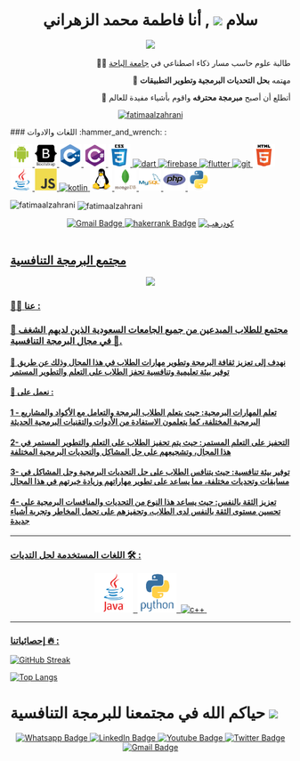 <!-- سلام , أنا فاطمة الزهراني 
طالبة علوم حاسب مسار ذكاء اصطناعي في جامعة الباحة
مهتمه بحل التحديات البرمجية وتطوير التطبيقات
أتطلع أن أصبح مبرمجة محترفه واقوم بأشياء مفيدة للعالم
 -->
<h1 align="center">سلام
  <img src="https://media.giphy.com/media/hvRJCLFzcasrR4ia7z/giphy.gif" width="30px"/>
 , أنا فاطمة محمد الزهراني</h1>
<div id="header" align="center">
  <img src="https://media4.giphy.com/media/hpXdHPfFI5wTABdDx9/giphy.gif?cid=ecf05e47svoqlujyys5zh9k9br5w55fhiw8cespm4jo070ga&rid=giphy.gif&ct=g" width="500"/>
</div>
<div align="right">

👨‍💻 طالبة علوم حاسب مسار ذكاء اصطناعي في [جامعة الباحة](https://bu.edu.sa/ar/home)

🤩 مهتمه **بحل التحديات البرمجية وتطوير التطبيقات**

🔭 أتطلع أن أصبح **مبرمجة محترفه** واقوم بأشياء مفيدة للعالم 
</div>
<p align="center"> <a href="https://github.com/ryo-ma/github-profile-trophy"><img src="https://github-profile-trophy.vercel.app/?username=fatimaalzahrani" alt="fatimaalzahrani" /></a> </p>
<p align="right">
</p>
### اللغات والادوات  :hammer_and_wrench: :
<p align="left"> <a href="https://developer.android.com" target="_blank" rel="noreferrer"> <img src="https://raw.githubusercontent.com/devicons/devicon/master/icons/android/android-original-wordmark.svg" alt="android" width="40" height="40"/> </a> <a href="https://getbootstrap.com" target="_blank" rel="noreferrer"> <img src="https://raw.githubusercontent.com/devicons/devicon/master/icons/bootstrap/bootstrap-plain-wordmark.svg" alt="bootstrap" width="40" height="40"/> </a> <a href="https://www.w3schools.com/cpp/" target="_blank" rel="noreferrer"> <img src="https://raw.githubusercontent.com/devicons/devicon/master/icons/cplusplus/cplusplus-original.svg" alt="cplusplus" width="40" height="40"/> </a> <a href="https://www.w3schools.com/cs/" target="_blank" rel="noreferrer"> <img src="https://raw.githubusercontent.com/devicons/devicon/master/icons/csharp/csharp-original.svg" alt="csharp" width="40" height="40"/> </a> <a href="https://www.w3schools.com/css/" target="_blank" rel="noreferrer"> <img src="https://raw.githubusercontent.com/devicons/devicon/master/icons/css3/css3-original-wordmark.svg" alt="css3" width="40" height="40"/> </a> <a href="https://dart.dev" target="_blank" rel="noreferrer"> <img src="https://www.vectorlogo.zone/logos/dartlang/dartlang-icon.svg" alt="dart" width="40" height="40"/> </a> <a href="https://firebase.google.com/" target="_blank" rel="noreferrer"> <img src="https://www.vectorlogo.zone/logos/firebase/firebase-icon.svg" alt="firebase" width="40" height="40"/> </a> <a href="https://flutter.dev" target="_blank" rel="noreferrer"> <img src="https://www.vectorlogo.zone/logos/flutterio/flutterio-icon.svg" alt="flutter" width="40" height="40"/> </a> <a href="https://git-scm.com/" target="_blank" rel="noreferrer"> <img src="https://www.vectorlogo.zone/logos/git-scm/git-scm-icon.svg" alt="git" width="40" height="40"/> </a> <a href="https://www.w3.org/html/" target="_blank" rel="noreferrer"> <img src="https://raw.githubusercontent.com/devicons/devicon/master/icons/html5/html5-original-wordmark.svg" alt="html5" width="40" height="40"/> </a> <a href="https://www.java.com" target="_blank" rel="noreferrer"> <img src="https://raw.githubusercontent.com/devicons/devicon/master/icons/java/java-original.svg" alt="java" width="40" height="40"/> </a> <a href="https://developer.mozilla.org/en-US/docs/Web/JavaScript" target="_blank" rel="noreferrer"> <img src="https://raw.githubusercontent.com/devicons/devicon/master/icons/javascript/javascript-original.svg" alt="javascript" width="40" height="40"/> </a> <a href="https://kotlinlang.org" target="_blank" rel="noreferrer"> <img src="https://www.vectorlogo.zone/logos/kotlinlang/kotlinlang-icon.svg" alt="kotlin" width="40" height="40"/> </a> <a href="https://www.linux.org/" target="_blank" rel="noreferrer"> <img src="https://raw.githubusercontent.com/devicons/devicon/master/icons/linux/linux-original.svg" alt="linux" width="40" height="40"/> </a> <a href="https://www.mongodb.com/" target="_blank" rel="noreferrer"> <img src="https://raw.githubusercontent.com/devicons/devicon/master/icons/mongodb/mongodb-original-wordmark.svg" alt="mongodb" width="40" height="40"/> </a> <a href="https://www.mysql.com/" target="_blank" rel="noreferrer"> <img src="https://raw.githubusercontent.com/devicons/devicon/master/icons/mysql/mysql-original-wordmark.svg" alt="mysql" width="40" height="40"/> </a> <a href="https://www.php.net" target="_blank" rel="noreferrer"> 
 <img src="https://raw.githubusercontent.com/devicons/devicon/master/icons/php/php-original.svg" alt="php" width="40" height="40"/> </a> <a href="https://www.python.org" target="_blank" rel="noreferrer"> 
 <img src="https://raw.githubusercontent.com/devicons/devicon/master/icons/python/python-original.svg" alt="python" width="40" height="40"/> </a> </p>

<p><img align="left" src="https://github-readme-stats.vercel.app/api/top-langs?username=fatimaalzahrani&show_icons=true&locale=en&layout=compact" alt="fatimaalzahrani" /></p>

<p>&nbsp;<img align="center" src="https://github-readme-stats.vercel.app/api?username=fatimaalzahrani&show_icons=true&locale=en" alt="fatimaalzahrani" /></p>

<div id="badges" align="center">
<!--   <a href="your-linkedin-URL">
    <img src="https://img.shields.io/badge/LinkedIn-blue?style=for-the-badge&logo=linkedin&logoColor=white" alt="LinkedIn Badge"/>
  </a>
  <a href="your-youtube-URL">
    <img src="https://img.shields.io/badge/YouTube-red?style=for-the-badge&logo=youtube&logoColor=white" alt="Youtube Badge"/>
  </a>
  <a href="your-twitter-URL">
    <img src="https://img.shields.io/badge/Twitter-blue?style=for-the-badge&logo=twitter&logoColor=white" alt="Twitter Badge"/>
  </a> -->
  <a href="mailto:12fatimah.15@gmail.com">
    <img src="https://th.bing.com/th?id=OIP.N3cFVgAShuhUnvU-yBB12AHaEK&w=333&h=187&c=8&rs=1&qlt=90&o=6&dpr=1.1&pid=3.1&rm=2" alt="Gmail Badge"  height="50"/>
  </a>
   <a href="https://www.hackerrank.com/12fatimah_15"><img src="https://www.christian-mcarthur.com/sites/default/files/styles/large/public/field/image/hackerrank-logo.jpg?itok=emkNnuMJ" alt="hakerrank Badge" width="60" height="50"/></a>
   <a href="https://profile.satr.codes/Fatima_ALzahrani/public/overview"><img src="https://user-images.githubusercontent.com/128253849/226166184-533c35ea-e887-4bc5-86de-f9852560b757.svg" alt="كودرهب" width="60" height="60"/</a>

</div>
<div id="badges" align="center">
  <img src="https://komarev.com/ghpvc/?username=fatimaalzahrani&style=flat-square&color=661650" alt=""/>
</div> 

## مجتمع البرمجة التنافسية 


<div id="header" align="center">
<!--   <img src="https://media4.giphy.com/media/hpXdHPfFI5wTABdDx9/giphy.gif?cid=ecf05e47svoqlujyys5zh9k9br5w55fhiw8cespm4jo070ga&rid=giphy.gif&ct=g" width="300"/> -->
  <img src="https://user-images.githubusercontent.com/128253849/226133594-a8e48796-d947-4669-9674-ccb21c7f5505.jpg" width="600"/>
</div>

### :woman_technologist: عنا :

### مجتمع للطلاب المبدعين من جميع الجامعات السعودية الذين لديهم الشغف 🤩 في مجال البرمجة التنافسية 🤖.
<!-- <img src="https://media.giphy.com/media/WUlplcMpOCEmTGBtBW/giphy.gif" width="30">
 -->

#### :seedling: نهدف إلى تعزيز ثقافة البرمجة وتطوير مهارات الطلاب في هذا المجال وذلك عن طريق توفير بيئة تعليمية وتنافسية تحفز الطلاب على التعلم والتطوير المستمر

 #### :telescope:   نعمل على : 
 
#### 1 - تعلم المهارات البرمجية: حيث يتعلم الطلاب البرمجة والتعامل مع الأكواد والمشاريع البرمجية المختلفة، كما يتعلمون الاستفادة من الأدوات والتقنيات البرمجية الحديثة

#### 2- التحفيز على التعلم المستمر: حيث يتم تحفيز الطلاب على التعلم والتطوير المستمر في هذا المجال، وتشجيعهم على حل المشاكل والتحديات البرمجية المختلفة

#### 3- توفير بيئة تنافسية: حيث يتنافس الطلاب على حل التحديات البرمجية وحل المشاكل في مسابقات وتحديات مختلفة، مما يساعد على تطوير مهاراتهم وزيادة خبرتهم في هذا المجال

#### 4- تعزيز الثقة بالنفس: حيث يساعد هذا النوع من التحديات والمنافسات البرمجية على تحسين مستوى الثقة بالنفس لدى الطلاب، وتحفيزهم على تحمل المخاطر وتجربة أشياء جديدة

---

### اللغات المستخدمة لحل التديات  :hammer_and_wrench: :
<div align="center">
  <img src="https://github.com/devicons/devicon/blob/master/icons/java/java-original-wordmark.svg" title="Java" alt="Java" width="70" height="70"/>&nbsp;
  <img src="https://github.com/devicons/devicon/blob/master/icons/python/python-original-wordmark.svg" title="Python" alt="Python" width="70" height="70"/>&nbsp;
  <img src="https://github.com/isocpp/logos/blob/master/cpp_logo.svg" title="c++" alt="c++" width="70" height="70"/>&nbsp;
</div>

---

### إحصائياتنا :fire: :
[![GitHub Streak](http://github-readme-streak-stats.herokuapp.com?user=Challengeteam1&theme=dark&background=000000)](https://git.io/streak-stats)


[![Top Langs](https://github-readme-stats.vercel.app/api/top-langs/?username=Challengeteam1&layout=compact&theme=vision-friendly-dark)](https://github.com/anuraghazra/github-readme-stats)

<h1>
  حياكم الله في مجتمعنا للبرمجة التنافسية
  <img src="https://media.giphy.com/media/hvRJCLFzcasrR4ia7z/giphy.gif" width="30px"/>
</h1>

<div id="badges" align="center">
  <a href="https://chat.whatsapp.com/IwAfr8zkfwSHIDwoMB97zr">
    <img src="https://img.shields.io/badge/WhatsApp-25D366?style=for-the-badge&logo=whatsapp&logoColor=white" alt="Whatsapp Badge"/>
  </a>
  <a href="your-linkedin-URL">
    <img src="https://img.shields.io/badge/LinkedIn-blue?style=for-the-badge&logo=linkedin&logoColor=white" alt="LinkedIn Badge"/>
  </a>
  <a href="your-youtube-URL">
    <img src="https://img.shields.io/badge/YouTube-red?style=for-the-badge&logo=youtube&logoColor=white" alt="Youtube Badge"/>
  </a>
  <a href="your-twitter-URL">
    <img src="https://img.shields.io/badge/Twitter-blue?style=for-the-badge&logo=twitter&logoColor=white" alt="Twitter Badge"/>
  </a>
  <a href="mailto:email@example.com">
    <img src="https://img.shields.io/badge/Gmail-D14836?style=for-the-badge&logo=gmail&logoColor=white" alt="Gmail Badge"/>
  </a>
</div>
<div id="badges" align="center">
  <img src="https://komarev.com/ghpvc/?username=Challengeteam1&style=flat-square&color=blue" alt=""/>
</div> 
<!-- _____________________________________________________________________________________________________________________________________ -->
<!--
![ddacf13289d443f7425a0460e613560d](https://user-images.githubusercontent.com/128253849/226133594-a8e48796-d947-4669-9674-ccb21c7f5505.jpg)
### 
[<img src="https://user-images.githubusercontent.com/128253849/226134278-43ae2321-712b-492a-ab8b-c24895d5d941.png" alt="whatsapp" width="100"/>](https://chat.whatsapp.com/IwAfr8zkfwSHIDwoMB97zr)
  <a href="your-youtube-URL">
    <img src="https://img.shields.io/badge/YouTube-red?style=for-the-badge&logo=youtube&logoColor=white" alt="Youtube Badge"/>
  </a>
  <a href="your-twitter-URL">
    <img src="https://img.shields.io/badge/Twitter-blue?style=for-the-badge&logo=twitter&logoColor=white" alt="Twitter Badge"/>
  </a>
  <h1>
  hey there
  <img src="https://media.giphy.com/media/hvRJCLFzcasrR4ia7z/giphy.gif" width="30px"/>
</h1>
<img src="https://komarev.com/ghpvc/?username=your-github-username&style=flat-square&color=blue" alt=""/>

#### هذا الحساب يحتوي على التحديات المرفوعه والمُعتمدة من فريق التحدي بالاضافة لحلها ✨ 

Here are some ideas to get you started:

- 🔭 I’m currently working on ...
- 🌱 I’m currently learning ...
- 👯 I’m looking to collaborate on ...
- 🤔 I’m looking for help with ...
- 💬 Ask me about ...
- 📫 How to reach me: ...
- 😄 Pronouns: ...
- ⚡ Fun fact: ...
-->
